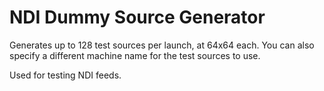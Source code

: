 # NDI Dummy Source Generator

Generates up to 128 test sources per launch, at 64x64 each. You can also specify a different machine name for the test sources to use.

Used for testing NDI feeds.
